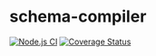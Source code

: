# schema-compiler

[![Node.js CI](https://github.com/fructo/schema-compiler/workflows/Node.js%20CI/badge.svg)](https://github.com/fructo/schema-compiler/actions)
[![Coverage Status](https://codecov.io/gh/fructo/schema-compiler/branch/main/graph/badge.svg)](https://codecov.io/gh/fructo/schema-compiler/branch/main)
